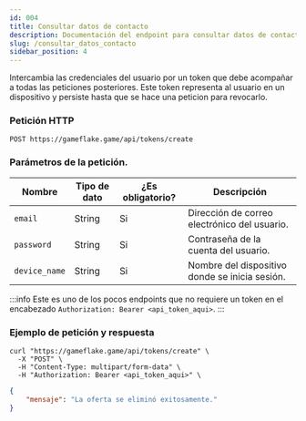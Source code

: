 ```yaml
---
id: 004 
title: Consultar datos de contacto
description: Documentación del endpoint para consultar datos de contacto
slug: /consultar_datos_contacto
sidebar_position: 4
---
```


Intercambia las credenciales del usuario por un token que debe acompañar
a todas las peticiones posteriores. Este token representa al usuario en un
dispositivo y persiste hasta que se hace una peticion para revocarlo.

### Petición HTTP
`POST https://gameflake.game/api/tokens/create`

### Parámetros de la petición.
| Nombre        | Tipo de dato | ¿Es obligatorio? | Descripción                                    |
| ------------- | ------------ | ---------------- | ---------------------------------------------- |
| `email`       | String       | Si               | Dirección de correo electrónico del usuario.   |
| `password`    | String       | Si               | Contraseña de la cuenta del usuario.           |
| `device_name` | String       | Si               | Nombre del dispositivo donde se inicia sesión. |

:::info
Este es uno de los pocos endpoints que no requiere un token en el encabezado `Authorization: Bearer <api_token_aqui>`.
:::


### Ejemplo de petición y respuesta
```shell title="Ejemplo de petición"
curl "https://gameflake.game/api/tokens/create" \
  -X "POST" \
  -H "Content-Type: multipart/form-data" \
  -H "Authorization: Bearer <api_token_aqui>" \
```

```json title="Ejemplo de respuesta"
{
    "mensaje": "La oferta se eliminó exitosamente."
}
```
